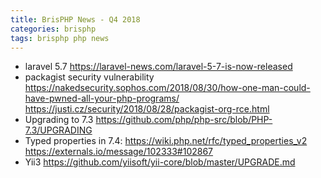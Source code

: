 ```yaml
---
title: BrisPHP News - Q4 2018
categories: brisphp
tags: brisphp php news
---
```


* laravel 5.7 <https://laravel-news.com/laravel-5-7-is-now-released>
* packagist security vulnerability <https://nakedsecurity.sophos.com/2018/08/30/how-one-man-could-have-pwned-all-your-php-programs/> 
    <https://justi.cz/security/2018/08/28/packagist-org-rce.html>
* Upgrading to 7.3 <https://github.com/php/php-src/blob/PHP-7.3/UPGRADING>
* Typed properties in 7.4: <https://wiki.php.net/rfc/typed_properties_v2> <https://externals.io/message/102333#102867>
* Yii3 <https://github.com/yiisoft/yii-core/blob/master/UPGRADE.md>
